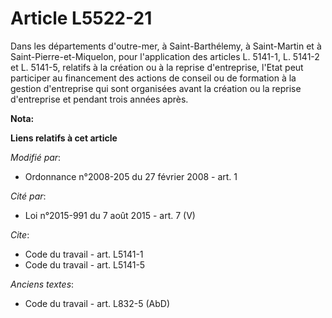 # Article L5522-21

Dans les départements d'outre-mer, à Saint-Barthélemy, à Saint-Martin et à Saint-Pierre-et-Miquelon, pour l'application des
articles L. 5141-1, L. 5141-2 et L. 5141-5, relatifs à la création ou à la reprise d'entreprise, l'Etat peut participer au
financement des actions de conseil ou de formation à la gestion d'entreprise qui sont organisées avant la création ou la
reprise d'entreprise et pendant trois années après.

**Nota:**



**Liens relatifs à cet article**

_Modifié par_:

  - Ordonnance n°2008-205 du 27 février 2008 - art. 1

_Cité par_:

  - Loi n°2015-991 du 7 août 2015 - art. 7 (V)

_Cite_:

  - Code du travail - art. L5141-1
  - Code du travail - art. L5141-5

_Anciens textes_:

  - Code du travail - art. L832-5 (AbD)
